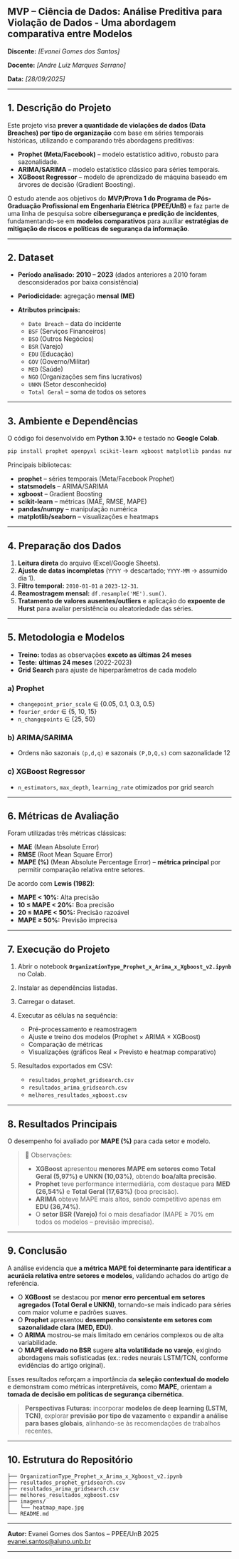 
## MVP – Ciência de Dados: Análise Preditiva para Violação de Dados - Uma abordagem comparativa entre Modelos

**Discente:** *\[Evanei Gomes dos Santos]*

**Docente:** *\[Andre Luiz Marques Serrano]*

**Data:** *\[28/09/2025]*


---

## 1. Descrição do Projeto

Este projeto visa **prever a quantidade de violações de dados (Data Breaches) por tipo de organização** com base em séries temporais históricas, utilizando e comparando três abordagens preditivas:

* **Prophet (Meta/Facebook)** – modelo estatístico aditivo, robusto para sazonalidade.
* **ARIMA/SARIMA** – modelo estatístico clássico para séries temporais.
* **XGBoost Regressor** – modelo de aprendizado de máquina baseado em árvores de decisão (Gradient Boosting).

O estudo atende aos objetivos do **MVP/Prova 1 do Programa de Pós-Graduação Profissional em Engenharia Elétrica (PPEE/UnB)** e faz parte de uma linha de pesquisa sobre **cibersegurança e predição de incidentes**, fundamentando-se em **modelos comparativos** para auxiliar **estratégias de mitigação de riscos e políticas de segurança da informação**.

---

## 2. Dataset

* **Período analisado:** **2010 – 2023** (dados anteriores a 2010 foram desconsiderados por baixa consistência)
* **Periodicidade:** agregação **mensal (ME)**
* **Atributos principais:**

  * `Date Breach` – data do incidente
  * `BSF` (Serviços Financeiros)
  * `BSO` (Outros Negócios)
  * `BSR` (Varejo)
  * `EDU` (Educação)
  * `GOV` (Governo/Militar)
  * `MED` (Saúde)
  * `NGO` (Organizações sem fins lucrativos)
  * `UNKN` (Setor desconhecido)
  * `Total Geral` – soma de todos os setores

---

## 3. Ambiente e Dependências

O código foi desenvolvido em **Python 3.10+** e testado no **Google Colab**.

```bash
pip install prophet openpyxl scikit-learn xgboost matplotlib pandas numpy seaborn
```

Principais bibliotecas:

* **prophet** – séries temporais (Meta/Facebook Prophet)
* **statsmodels** – ARIMA/SARIMA
* **xgboost** – Gradient Boosting
* **scikit-learn** – métricas (MAE, RMSE, MAPE)
* **pandas/numpy** – manipulação numérica
* **matplotlib/seaborn** – visualizações e heatmaps

---

## 4. Preparação dos Dados

1. **Leitura direta** do arquivo (Excel/Google Sheets).
2. **Ajuste de datas incompletas** (`YYYY` → descartado; `YYYY-MM` → assumido dia 1).
3. **Filtro temporal:** `2010-01-01` a `2023-12-31`.
4. **Reamostragem mensal:** `df.resample('ME').sum()`.
5. **Tratamento de valores ausentes/outliers** e aplicação do **expoente de Hurst** para avaliar persistência ou aleatoriedade das séries.

---

## 5. Metodologia e Modelos

* **Treino:** todas as observações **exceto as últimas 24 meses**
* **Teste:** **últimas 24 meses** (2022-2023)
* **Grid Search** para ajuste de hiperparâmetros de cada modelo

### a) Prophet

* `changepoint_prior_scale` ∈ {0.05, 0.1, 0.3, 0.5}
* `fourier_order` ∈ {5, 10, 15}
* `n_changepoints` ∈ {25, 50}

### b) ARIMA/SARIMA

* Ordens não sazonais `(p,d,q)` e sazonais `(P,D,Q,s)` com sazonalidade 12

### c) XGBoost Regressor

* `n_estimators`, `max_depth`, `learning_rate` otimizados por grid search

---

## 6. Métricas de Avaliação

Foram utilizadas três métricas clássicas:

* **MAE** (Mean Absolute Error)
* **RMSE** (Root Mean Square Error)
* **MAPE (%)** (Mean Absolute Percentage Error) – **métrica principal** por permitir comparação relativa entre setores.

De acordo com **Lewis (1982)**:

* **MAPE < 10%:** Alta precisão
* **10 ≤ MAPE < 20%:** Boa precisão
* **20 ≤ MAPE < 50%:** Precisão razoável
* **MAPE ≥ 50%:** Previsão imprecisa

---

## 7. Execução do Projeto

1. Abrir o notebook **`OrganizationType_Prophet_x_Arima_x_Xgboost_v2.ipynb`** no Colab.
2. Instalar as dependências listadas.
3. Carregar o dataset.
4. Executar as células na sequência:

   * Pré-processamento e reamostragem
   * Ajuste e treino dos modelos (Prophet × ARIMA × XGBoost)
   * Comparação de métricas
   * Visualizações (gráficos Real × Previsto e heatmap comparativo)
5. Resultados exportados em CSV:

   * `resultados_prophet_gridsearch.csv`
   * `resultados_arima_gridsearch.csv`
   * `melhores_resultados_xgboost.csv`

---

## 8. Resultados Principais

O desempenho foi avaliado por **MAPE (%)** para cada setor e modelo.

> 🔎 Observações:
>
> * **XGBoost** apresentou **menores MAPE em setores como Total Geral (5,97%) e UNKN (10,03%)**, obtendo **boa/alta precisão**.
> * **Prophet** teve performance intermediária, com destaque para **MED (26,54%)** e **Total Geral (17,63%)** (boa precisão).
> * **ARIMA** obteve MAPE mais altos, sendo competitivo apenas em **EDU (36,74%)**.
> * O **setor BSR (Varejo)** foi o mais desafiador (MAPE ≥ 70% em todos os modelos – previsão imprecisa).

---

## 9. Conclusão

A análise evidencia que **a métrica MAPE foi determinante para identificar a acurácia relativa entre setores e modelos**, validando achados do artigo de referência.

* O **XGBoost** se destacou por **menor erro percentual em setores agregados (Total Geral e UNKN)**, tornando-se mais indicado para séries com maior volume e padrões suaves.
* O **Prophet** apresentou **desempenho consistente em setores com sazonalidade clara (MED, EDU)**.
* O **ARIMA** mostrou-se mais limitado em cenários complexos ou de alta variabilidade.
* O **MAPE elevado no BSR** sugere **alta volatilidade no varejo**, exigindo abordagens mais sofisticadas (ex.: redes neurais LSTM/TCN, conforme evidências do artigo original).

Esses resultados reforçam a importância da **seleção contextual do modelo** e demonstram como métricas interpretáveis, como **MAPE**, orientam a **tomada de decisão em políticas de segurança cibernética**.

> **Perspectivas Futuras:** incorporar **modelos de deep learning (LSTM, TCN)**, explorar **previsão por tipo de vazamento** e **expandir a análise para bases globais**, alinhando-se às recomendações de trabalhos recentes.

---

## 10. Estrutura do Repositório

```
├── OrganizationType_Prophet_x_Arima_x_Xgboost_v2.ipynb
├── resultados_prophet_gridsearch.csv
├── resultados_arima_gridsearch.csv
├── melhores_resultados_xgboost.csv
├── imagens/
│   └── heatmap_mape.jpg
└── README.md
```

---

**Autor:** Evanei Gomes dos Santos – PPEE/UnB 2025
[evanei.santos@aluno.unb.br](mailto:evanei.santos@aluno.unb.br)

---

